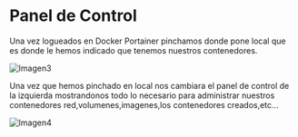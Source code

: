 # Panel de Control

Una vez logueados en Docker Portainer pinchamos donde pone local que es donde le hemos indicado que tenemos nuestros contenedores.

![Imagen3](imagenes/imagen3)

Una vez que hemos pinchado en local nos cambiara el panel de control de la izquierda mostrandonos todo lo necesario para administrar nuestros contenedores red,volumenes,imagenes,los contenedores creados,etc...

![Imagen4](imagenes/imagen4)
